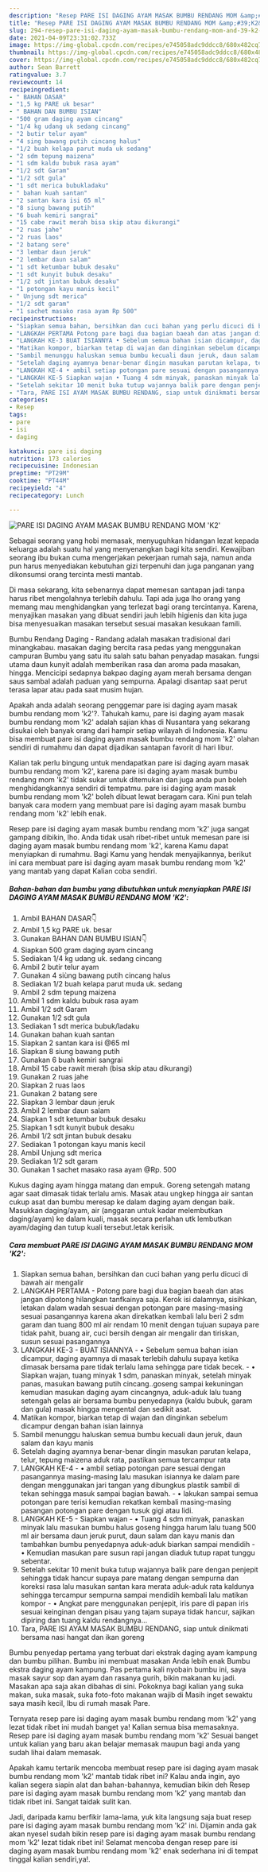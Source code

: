 ```yaml
---
description: "Resep PARE ISI DAGING AYAM MASAK BUMBU RENDANG MOM &amp;#39;K2&amp;#39; yang nikmat Untuk Jualan"
title: "Resep PARE ISI DAGING AYAM MASAK BUMBU RENDANG MOM &amp;#39;K2&amp;#39; yang nikmat Untuk Jualan"
slug: 294-resep-pare-isi-daging-ayam-masak-bumbu-rendang-mom-and-39-k2-and-39-yang-nikmat-untuk-jualan
date: 2021-04-09T23:31:02.733Z
image: https://img-global.cpcdn.com/recipes/e745058adc9ddcc8/680x482cq70/pare-isi-daging-ayam-masak-bumbu-rendang-mom-k2-foto-resep-utama.jpg
thumbnail: https://img-global.cpcdn.com/recipes/e745058adc9ddcc8/680x482cq70/pare-isi-daging-ayam-masak-bumbu-rendang-mom-k2-foto-resep-utama.jpg
cover: https://img-global.cpcdn.com/recipes/e745058adc9ddcc8/680x482cq70/pare-isi-daging-ayam-masak-bumbu-rendang-mom-k2-foto-resep-utama.jpg
author: Sean Barrett
ratingvalue: 3.7
reviewcount: 14
recipeingredient:
- " BAHAN DASAR"
- "1,5 kg PARE uk besar"
- " BAHAN DAN BUMBU ISIAN"
- "500 gram daging ayam cincang"
- "1/4 kg udang uk sedang cincang"
- "2 butir telur ayam"
- "4 sing bawang putih cincang halus"
- "1/2 buah kelapa parut muda uk sedang"
- "2 sdm tepung maizena"
- "1 sdm kaldu bubuk rasa ayam"
- "1/2 sdt Garam"
- "1/2 sdt gula"
- "1 sdt merica bubukladaku"
- " bahan kuah santan"
- "2 santan kara isi 65 ml"
- "8 siung bawang putih"
- "6 buah kemiri sangrai"
- "15 cabe rawit merah bisa skip atau dikurangi"
- "2 ruas jahe"
- "2 ruas laos"
- "2 batang sere"
- "3 lembar daun jeruk"
- "2 lembar daun salam"
- "1 sdt ketumbar bubuk desaku"
- "1 sdt kunyit bubuk desaku"
- "1/2 sdt jintan bubuk desaku"
- "1 potongan kayu manis kecil"
- " Unjung sdt merica"
- "1/2 sdt garam"
- "1 sachet masako rasa ayam Rp 500"
recipeinstructions:
- "Siapkan semua bahan, bersihkan dan cuci bahan yang perlu dicuci di bawah air mengalir"
- "LANGKAH PERTAMA Potong pare bagi dua bagian baeah dan atas jangan dipotong hilangkan tanfkainya saja. Kerok isi dalamnya, sisihkan, letakan dalam wadah sesuai dengan potongan pare masing-masing sesuai pasangannya karena akan direkatkan kembali lalu beri 2 sdm garam dan tuang 800 ml air rendam 10 menit dengan tujuan supaya pare tidak pahit, buang air, cuci bersih dengan air mengalir dan tiriskan, susun sesuai pasangannya"
- "LANGKAH KE-3 BUAT ISIANNYA • Sebelum semua bahan isian dicampur, daging ayamnya di masak terlebih dahulu supaya ketika dimasak bersama pare tidak terlalu lama sehingga pare tidak becek. • Siapkan wajan, tuang minyak 1 sdm, panaskan minyak, setelah minyak panas, masukan bawang putih cincang..goseng sampai kekuningan kemudian masukan daging ayam cincangnya, aduk-aduk lalu tuang setengah gelas air bersama bumbu penyedapnya (kaldu bubuk, garam dan gula) masak hingga mengental dan sedikit asat."
- "Matikan kompor, biarkan tetap di wajan dan dinginkan sebelum dicampur dengan bahan isian lainnya"
- "Sambil menunggu haluskan semua bumbu kecuali daun jeruk, daun salam dan kayu manis"
- "Setelah daging ayamnya benar-benar dingin masukan parutan kelapa, telur, tepung maizena aduk rata, pastikan semua tercampur rata"
- "LANGKAH KE-4 • ambil setiap potongan pare sesuai dengan pasangannya masing-masing lalu masukan isiannya ke dalam pare dengan menggunakan jari tangan yang dibungkus plastik sambil di tekan sehingga masuk sampai bagian bawah. • lakukan sampai semua potongan pare terisi kemudian rekatkan kembali masing-masing pasangan potongan pare dengan tusuk gigi atau lidi."
- "LANGKAH KE-5 Siapkan wajan • Tuang 4 sdm minyak, panaskan minyak lalu masukan bumbu halus goseng hingga harum lalu tuang 500 ml air bersama daun jeruk purut, daun salam dan kayu manis dan tambahkan bumbu penyedapnya aduk-aduk biarkan sampai mendidih • Kemudian masukan pare susun rapi jangan diaduk tutup rapat tunggu sebentar."
- "Setelah sekitar 10 menit buka tutup wajannya balik pare dengan penjepit sehingga tidak hancur supaya pare matang dengan sempurna dan koreksi rasa lalu masukan santan kara merata aduk-aduk rata kaldunya sehingga tercampur sempurna sampai mendidih kembali lalu matikan kompor • Angkat pare menggunakan penjepit, iris pare di papan iris sesuai keinginan dengan pisau yang tajam supaya tidak hancur, sajikan dipiring dan tuang kaldu rendangnya..."
- "Tara, PARE ISI AYAM MASAK BUMBU RENDANG, siap untuk dinikmati bersama nasi hangat dan ikan goreng"
categories:
- Resep
tags:
- pare
- isi
- daging

katakunci: pare isi daging 
nutrition: 173 calories
recipecuisine: Indonesian
preptime: "PT29M"
cooktime: "PT44M"
recipeyield: "4"
recipecategory: Lunch

---
```



![PARE ISI DAGING AYAM MASAK BUMBU RENDANG MOM &#39;K2&#39;](https://img-global.cpcdn.com/recipes/e745058adc9ddcc8/680x482cq70/pare-isi-daging-ayam-masak-bumbu-rendang-mom-k2-foto-resep-utama.jpg)

Sebagai seorang yang hobi memasak, menyuguhkan hidangan lezat kepada keluarga adalah suatu hal yang menyenangkan bagi kita sendiri. Kewajiban seorang ibu bukan cuma mengerjakan pekerjaan rumah saja, namun anda pun harus menyediakan kebutuhan gizi terpenuhi dan juga panganan yang dikonsumsi orang tercinta mesti mantab.

Di masa  sekarang, kita sebenarnya dapat memesan santapan jadi tanpa harus ribet mengolahnya terlebih dahulu. Tapi ada juga lho orang yang memang mau menghidangkan yang terlezat bagi orang tercintanya. Karena, menyajikan masakan yang dibuat sendiri jauh lebih higienis dan kita juga bisa menyesuaikan masakan tersebut sesuai masakan kesukaan famili. 

Bumbu Rendang Daging - Randang adalah masakan tradisional dari minangkabau. masakan daging bercita rasa pedas yang menggunakan campuran Bumbu yang satu itu salah satu bahan penyadap masakan. fungsi utama daun kunyit adalah memberikan rasa dan aroma pada masakan, hingga. Mencicipi sedapnya bakpao daging ayam merah bersama dengan saus sambal adalah paduan yang sempurna. Apalagi disantap saat perut terasa lapar atau pada saat musim hujan.

Apakah anda adalah seorang penggemar pare isi daging ayam masak bumbu rendang mom &#39;k2&#39;?. Tahukah kamu, pare isi daging ayam masak bumbu rendang mom &#39;k2&#39; adalah sajian khas di Nusantara yang sekarang disukai oleh banyak orang dari hampir setiap wilayah di Indonesia. Kamu bisa membuat pare isi daging ayam masak bumbu rendang mom &#39;k2&#39; olahan sendiri di rumahmu dan dapat dijadikan santapan favorit di hari libur.

Kalian tak perlu bingung untuk mendapatkan pare isi daging ayam masak bumbu rendang mom &#39;k2&#39;, karena pare isi daging ayam masak bumbu rendang mom &#39;k2&#39; tidak sukar untuk ditemukan dan juga anda pun boleh menghidangkannya sendiri di tempatmu. pare isi daging ayam masak bumbu rendang mom &#39;k2&#39; boleh dibuat lewat beragam cara. Kini pun telah banyak cara modern yang membuat pare isi daging ayam masak bumbu rendang mom &#39;k2&#39; lebih enak.

Resep pare isi daging ayam masak bumbu rendang mom &#39;k2&#39; juga sangat gampang dibikin, lho. Anda tidak usah ribet-ribet untuk memesan pare isi daging ayam masak bumbu rendang mom &#39;k2&#39;, karena Kamu dapat menyiapkan di rumahmu. Bagi Kamu yang hendak menyajikannya, berikut ini cara membuat pare isi daging ayam masak bumbu rendang mom &#39;k2&#39; yang mantab yang dapat Kalian coba sendiri.

<!--inarticleads1-->

##### Bahan-bahan dan bumbu yang dibutuhkan untuk menyiapkan PARE ISI DAGING AYAM MASAK BUMBU RENDANG MOM &#39;K2&#39;:

1. Ambil  BAHAN DASAR👇
1. Ambil 1,5 kg PARE uk. besar
1. Gunakan  BAHAN DAN BUMBU ISIAN👇
1. Siapkan 500 gram daging ayam cincang
1. Sediakan 1/4 kg udang uk. sedang cincang
1. Ambil 2 butir telur ayam
1. Gunakan 4 siùng bawang putih cincang halus
1. Sediakan 1/2 buah kelapa parut muda uk. sedang
1. Ambil 2 sdm tepung maizena
1. Ambil 1 sdm kaldu bubuk rasa ayam
1. Ambil 1/2 sdt Garam
1. Gunakan 1/2 sdt gula
1. Sediakan 1 sdt merica bubuk/ladaku
1. Gunakan  bahan kuah santan
1. Siapkan 2 santan kara isi @65 ml
1. Siapkan 8 siung bawang putih
1. Gunakan 6 buah kemiri sangrai
1. Ambil 15 cabe rawit merah (bisa skip atau dikurangi)
1. Gunakan 2 ruas jahe
1. Siapkan 2 ruas laos
1. Gunakan 2 batang sere
1. Siapkan 3 lembar daun jeruk
1. Ambil 2 lembar daun salam
1. Siapkan 1 sdt ketumbar bubuk desaku
1. Siapkan 1 sdt kunyit bubuk desaku
1. Ambil 1/2 sdt jintan bubuk desaku
1. Sediakan 1 potongan kayu manis kecil
1. Ambil  Unjung sdt merica
1. Sediakan 1/2 sdt garam
1. Gunakan 1 sachet masako rasa ayam @Rp. 500


Kukus daging ayam hingga matang dan empuk. Goreng setengah matang agar saat dimasak tidak terlalu amis. Masak atau ungkep hingga air santan cukup asat dan bumbu meresap ke dalam daging ayam dengan baik. Masukkan daging/ayam, air (anggaran untuk kadar melembutkan daging/ayam) ke dalam kuali, masak secara perlahan utk lembutkan ayam/daging dan tutup kuali tersebut.letak kerisik. 

<!--inarticleads2-->

##### Cara membuat PARE ISI DAGING AYAM MASAK BUMBU RENDANG MOM &#39;K2&#39;:

1. Siapkan semua bahan, bersihkan dan cuci bahan yang perlu dicuci di bawah air mengalir
1. LANGKAH PERTAMA - Potong pare bagi dua bagian baeah dan atas jangan dipotong hilangkan tanfkainya saja. Kerok isi dalamnya, sisihkan, letakan dalam wadah sesuai dengan potongan pare masing-masing sesuai pasangannya karena akan direkatkan kembali lalu beri 2 sdm garam dan tuang 800 ml air rendam 10 menit dengan tujuan supaya pare tidak pahit, buang air, cuci bersih dengan air mengalir dan tiriskan, susun sesuai pasangannya
1. LANGKAH KE-3 - BUAT ISIANNYA - • Sebelum semua bahan isian dicampur, daging ayamnya di masak terlebih dahulu supaya ketika dimasak bersama pare tidak terlalu lama sehingga pare tidak becek. - • Siapkan wajan, tuang minyak 1 sdm, panaskan minyak, setelah minyak panas, masukan bawang putih cincang..goseng sampai kekuningan kemudian masukan daging ayam cincangnya, aduk-aduk lalu tuang setengah gelas air bersama bumbu penyedapnya (kaldu bubuk, garam dan gula) masak hingga mengental dan sedikit asat.
1. Matikan kompor, biarkan tetap di wajan dan dinginkan sebelum dicampur dengan bahan isian lainnya
1. Sambil menunggu haluskan semua bumbu kecuali daun jeruk, daun salam dan kayu manis
1. Setelah daging ayamnya benar-benar dingin masukan parutan kelapa, telur, tepung maizena aduk rata, pastikan semua tercampur rata
1. LANGKAH KE-4 - • ambil setiap potongan pare sesuai dengan pasangannya masing-masing lalu masukan isiannya ke dalam pare dengan menggunakan jari tangan yang dibungkus plastik sambil di tekan sehingga masuk sampai bagian bawah. - • lakukan sampai semua potongan pare terisi kemudian rekatkan kembali masing-masing pasangan potongan pare dengan tusuk gigi atau lidi.
1. LANGKAH KE-5 - Siapkan wajan - • Tuang 4 sdm minyak, panaskan minyak lalu masukan bumbu halus goseng hingga harum lalu tuang 500 ml air bersama daun jeruk purut, daun salam dan kayu manis dan tambahkan bumbu penyedapnya aduk-aduk biarkan sampai mendidih - • Kemudian masukan pare susun rapi jangan diaduk tutup rapat tunggu sebentar.
1. Setelah sekitar 10 menit buka tutup wajannya balik pare dengan penjepit sehingga tidak hancur supaya pare matang dengan sempurna dan koreksi rasa lalu masukan santan kara merata aduk-aduk rata kaldunya sehingga tercampur sempurna sampai mendidih kembali lalu matikan kompor - • Angkat pare menggunakan penjepit, iris pare di papan iris sesuai keinginan dengan pisau yang tajam supaya tidak hancur, sajikan dipiring dan tuang kaldu rendangnya...
1. Tara, PARE ISI AYAM MASAK BUMBU RENDANG, siap untuk dinikmati bersama nasi hangat dan ikan goreng


Bumbu penyedap pertama yang terbuat dari ekstrak daging ayam kampung dan bumbu pilihan. Bumbu ini membuat masakan Anda lebih enak Bumbu ekstra daging ayam kampung. Pas pertama kali nyobain bumbu ini, saya masak sayur sop dan ayam dan rasanya gurih, bikin makanan ku jadi. Masakan apa saja akan dibahas di sini. Pokoknya bagi kalian yang suka makan, suka masak, suka foto-foto makanan wajib di Masih inget sewaktu saya masih kecil, Ibu di rumah masak Pare. 

Ternyata resep pare isi daging ayam masak bumbu rendang mom &#39;k2&#39; yang lezat tidak ribet ini mudah banget ya! Kalian semua bisa memasaknya. Resep pare isi daging ayam masak bumbu rendang mom &#39;k2&#39; Sesuai banget untuk kalian yang baru akan belajar memasak maupun bagi anda yang sudah lihai dalam memasak.

Apakah kamu tertarik mencoba membuat resep pare isi daging ayam masak bumbu rendang mom &#39;k2&#39; mantab tidak ribet ini? Kalau anda ingin, ayo kalian segera siapin alat dan bahan-bahannya, kemudian bikin deh Resep pare isi daging ayam masak bumbu rendang mom &#39;k2&#39; yang mantab dan tidak ribet ini. Sangat taidak sulit kan. 

Jadi, daripada kamu berfikir lama-lama, yuk kita langsung saja buat resep pare isi daging ayam masak bumbu rendang mom &#39;k2&#39; ini. Dijamin anda gak akan nyesel sudah bikin resep pare isi daging ayam masak bumbu rendang mom &#39;k2&#39; lezat tidak ribet ini! Selamat mencoba dengan resep pare isi daging ayam masak bumbu rendang mom &#39;k2&#39; enak sederhana ini di tempat tinggal kalian sendiri,ya!.


